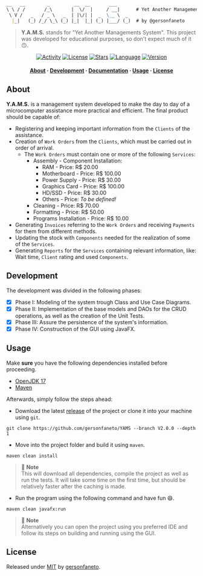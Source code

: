 ```markdown
__   __        _         __  __       ___     
\ \ / /       /_\       |  \/  |     / __|      # Yet Another Management System.
 \ V /   _   / _ \   _  | |\/| |  _  \__ \  _   
  |_|   (_) /_/ \_\ (_) |_|  |_| (_) |___/ (_)  # by @gersonfaneto

```

> **Y.A.M.S.** stands for "Yet Another Managements System". This project was
> developed for educational purposes, so don't expect much of it 🙃.

<div align="center">

[![Activity](https://img.shields.io/github/last-commit/gersonfaneto/YAMS?color=blue&style=for-the-badge&logo=git)](https://github.com/gersonfaneto/YAMS/commit/main)
[![License](https://img.shields.io/github/license/gersonfaneto/YAMS?color=blue&style=for-the-badge)](https://github.com/gersonfaneto/YAMS/blob/main/LICENSE)
[![Stars](https://img.shields.io/github/stars/gersonfaneto/YAMS?style=for-the-badge&logo=github)](https://github.com/gersonfaneto/YAMS)
[![Language](https://img.shields.io/static/v1?label=LANGUAGE&message=Java&color=informational&style=for-the-badge&logo=openjdk)](https://www.java.com/en/)
[![Version](https://img.shields.io/static/v1?label=VERSION&message=2.0.0&color=informational&style=for-the-badge)](https://github.com/gersonfaneto/YAMS/releases/latest)

</div>

<h4 align="center">
  <a href="#about">About</a>
  ·
  <a href="#development">Development</a>
  ·
  <a href="https://gersonfaneto.github.io/YAMS/">Documentation</a>
  ·
  <a href="#usage">Usage</a>
  ·
  <a href="#license">License</a>
</h4>

## About

**Y.A.M.S.** is a management system developed to make the day to day of a
microcomputer assistance more practical and efficient. The final product
should be capable of:

- Registering and keeping important information from the `Clients` of the
  assistance.
- Creation of `Work Orders` from the `Clients`, which must be carried out
  in order of arrival.
  - The `Work Orders` must contain one or more of the following `Services`:
    - Assembly - Component Installation:
      - RAM - Price: R$ 20.00
      - Motherboard - Price: R$ 100.00
      - Power Supply - Price: R$ 30.00
      - Graphics Card - Price: R$ 100.00
      - HD/SSD - Price: R$ 30.00
      - Others - Price: _To be defined!_
    - Cleaning - Price: R$ 70.00
    - Formatting - Price: R$ 50.00
    - Programs Installation - Price: R$ 10.00
- Generating `Invoices` referring to the `Work Orders` and receiving
  `Payments` for them from different methods.
- Updating the stock with `Components` needed for the realization of
  some of the `Services`.
- Generating `Reports` for the `Services` containing relevant
  information, like: Wait time, `Client` rating and used `Components`.

## Development

The development was divided in the following phases:

- [x] Phase I: Modeling of the system trough Class and Use Case Diagrams.
- [x] Phase II: Implementation of the base models and DAOs for the CRUD
      operations, as well as the creation of the Unit Tests.
- [x] Phase III: Assure the persistence of the system's information.
- [x] Phase IV: Construction of the GUI using JavaFX.

## Usage

Make **sure** you have the following dependencies installed before proceeding.

- [OpenJDK 17](https://openjdk.org/projects/jdk/17/)
- [Maven](https://maven.apache.org/download.cgi)

Afterwards, simply follow the steps ahead:

- Download the latest [release](https://github.com/gersonfaneto/YAMS/releases/latest)
  of the project or clone it into your machine using `git`.

```shell
git clone https://github.com/gersonfaneto/YAMS --branch V2.0.0 --depth 1
```

- Move into the project folder and build it using `maven`.

```shell
maven clean install
```

> 📝 **Note**  
> This will download all dependencies, compile the project as well
> as run the tests. It will take some time on the first time, but should be
> relatively faster after the caching is made.

- Run the program using the following command and have fun 😄.

```shell
maven clean javafx:run
```

> 📝 **Note**  
> Alternatively you can open the project using you preferred IDE
> and follow its steps on building and running using the GUI.

## License

Released under [MIT](https://github.com/gersonfaneto/YAMS/blob/main/LICENSE)
by [gersonfaneto](https://github.com/gersonfaneto).

